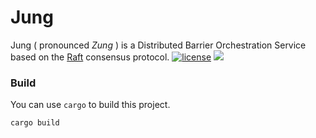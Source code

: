 # Jung
Jung ( pronounced _Zung_ ) is a Distributed Barrier Orchestration Service based on the [Raft](https://raft.github.io/) consensus protocol.
[![license](https://img.shields.io/github/license/jung-io/jung.svg)](https://github.com/jung-io/jung/blob/master/LICENSE)
[![](https://tokei.rs/b1/github/jung-io/jung?category=lines)](https://github.com/jung-io/jung)

### Build
You can use `cargo` to build this project.

```bash
cargo build
```
